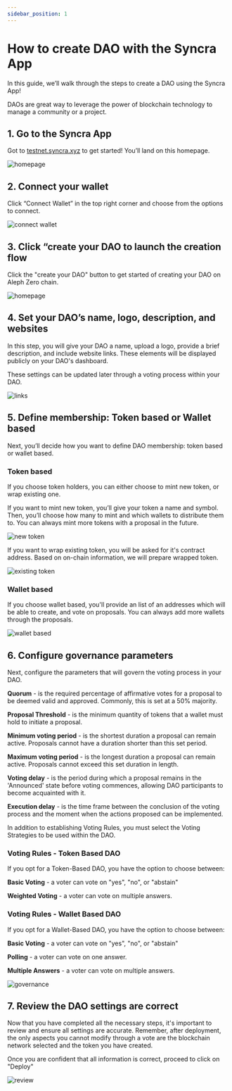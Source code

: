 ```yaml
---
sidebar_position: 1
---
```


# How to create DAO with the Syncra App

In this guide, we’ll walk through the steps to create a DAO using the Syncra App!

DAOs are great way to leverage the power of blockchain technology to manage a community or a project.

## 1. Go to the Syncra App

Got to [testnet.syncra.xyz](https://testnet.syncra.xyz) to get started! You’ll land on this homepage.

![homepage](/create-dao/step-1.png)

## 2. Connect your wallet

‍Click “Connect Wallet” in the top right corner and choose from the options to connect.

![connect wallet](/create-dao/step-2.png)

## 3. Click “create your DAO to launch the creation flow

Click the "create your DAO" button to get started of creating your DAO on Aleph Zero chain.

‍![homepage](/create-dao/step-1.png)

## 4. Set your DAO’s name, logo, description, and websites

In this step, you will give your DAO a name, upload a logo, provide a brief description, and include website links. These elements will be displayed publicly on your DAO's dashboard.

These settings can be updated later through a voting process within your DAO.

‍![links](/create-dao/step-4.png)

## 5. Define membership: Token based or Wallet based

Next, you’ll decide how you want to define DAO membership: token based or wallet based.

### Token based

If you choose token holders, you can either choose to mint new token, or wrap existing one.

If you want to mint new token, you’ll give your token a name and symbol. Then, you’ll choose how many to mint and which wallets to distribute them to. You can always mint more tokens with a proposal in the future.

‍![new token](/create-dao/step-new-token.png)

If you want to wrap existing token, you will be asked for it's contract address. Based on on-chain information, we will prepare wrapped token.

‍![existing token](/create-dao/step-existing-token.png)

### Wallet based

If you choose wallet based, you'll provide an list of an addresses which will be able to create, and vote on proposals. You can always add more wallets through the proposals.

‍![wallet based](/create-dao/step-wallet-based.png)

## 6. Configure governance parameters

Next, configure the parameters that will govern the voting process in your DAO.

**Quorum** - is the required percentage of affirmative votes for a proposal to be deemed valid and approved. Commonly, this is set at a 50% majority.

**Proposal Threshold** - is the minimum quantity of tokens that a wallet must hold to initiate a proposal.

**Minimum voting period** - is the shortest duration a proposal can remain active. Proposals cannot have a duration shorter than this set period.

**Maximum voting period** - is the longest duration a proposal can remain active. Proposals cannot exceed this set duration in length.

**Voting delay** - is the period during which a proposal remains in the 'Announced' state before voting commences, allowing DAO participants to become acquainted with it.

**Execution delay** - is the time frame between the conclusion of the voting process and the moment when the actions proposed can be implemented.

In addition to establishing Voting Rules, you must select the Voting Strategies to be used within the DAO.

### Voting Rules - Token Based DAO

If you opt for a Token-Based DAO, you have the option to choose between:

**Basic Voting** - a voter can vote on "yes", "no", or "abstain"

**Weighted Voting** - a voter can vote on multiple answers.

### Voting Rules - Wallet Based DAO

If you opt for a Wallet-Based DAO, you have the option to choose between:

**Basic Voting** - a voter can vote on "yes", "no", or "abstain"

**Polling** - a voter can vote on one answer.

**Multiple Answers** - a voter can vote on multiple answers.

‍![governance](/create-dao/step-governance.png)

## 7. Review the DAO settings are correct

Now that you have completed all the necessary steps, it's important to review and ensure all settings are accurate. Remember, after deployment, the only aspects you cannot modify through a vote are the blockchain network selected and the token you have created.

Once you are confident that all information is correct, proceed to click on "Deploy"

‍![review](/create-dao/step-review.png)
